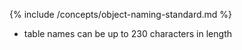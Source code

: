 {% include /concepts/object-naming-standard.md %}
* table names can be up to 230 characters in length

